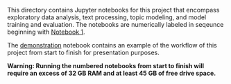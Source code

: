 This directory contains Jupyter notebooks for this project that encompass exploratory data analysis, text processing, topic modeling, and model training and evaluation. The notebooks are numerically labeled in seqeunce beginning with [Notebook 1](https://github.com/gd32/DSI_capstone/blob/master/notebooks/01_EDA_Reviews.ipynb).

The [demonstration](https://github.com/gd32/DSI_capstone/blob/master/notebooks/Demonstration.ipynb) notebook contains an example of the workflow of this project from start to finish for presentation purposes.

**Warning: Running the numbered notebooks from start to finish will require an excess of 32 GB RAM and at least 45 GB of free drive space.**
